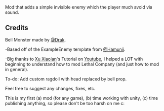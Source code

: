 Mod that adds a simple invisible enemy which the player much avoid via sound.
## Credits

Bell Monster made by [@Drak]().

-Based off of the ExampleEnemy template from [@Hamunii](https://github.com/Hamunii/LC-ExampleEnemy).

-Big thanks to [Xu Xiaolan](https://github.com/XuuXiao)'s Tutorial on [Youtube](https://www.youtube.com/watch?v=NZ_F8wDczzM), I helped a LOT with beginning to understand how to mod Lethal Company (and just how to mod in general).

To-do: Add custom ragdoll with head replaced by bell prop.

Feel free to suggest any changes, fixes, etc. 

This is my first (a) mod (for any game), (b) time working with unity, (c) time publishing anything, so please don't be too harsh on me c:
